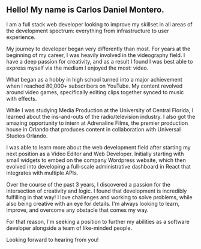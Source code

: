 ## Hello! My name is Carlos Daniel Montero.

I am a full stack web developer looking to improve my skillset in all areas of the development spectrum: everything from infrastructure to user experience.

My journey to developer began very differently than most. For years at the beginning of my career, I was heavily involved in the videography field. I have a deep passion for creativity, and as a result I found I was best able to express myself via the medium I enjoyed the most: video.

What began as a hobby in high school turned into a major achievement when I reached 80,000+ subscribers on YouTube. My content revolved around video games, specifically editing clips together synced to music with effects.

While I was studying Media Production at the University of Central Florida, I learned about the ins-and-outs of the radio/television industry. I also got the amazing opportunity to intern at Adrenaline Films, the premier production house in Orlando that produces content in collaboration with Universal Studios Orlando.

I was able to learn more about the web development field after starting my next position as a Video Editor and Web Developer. Initially starting with small widgets to embed on the company Wordpress website, which then evolved into developing a full-scale administrative dashboard in React that integrates with multiple APIs.

Over the course of the past 3 years, I discovered a passion for the intersection of creativity and logic. I found that development is incredibly fulfilling in that way! I love challenges and working to solve problems, while also being creative with an eye for details. I'm always looking to learn, improve, and overcome any obstacle that comes my way.

For that reason, I'm seeking a position to further my abilities as a software developer alongside a team of like-minded people.

Looking forward to hearing from you!
